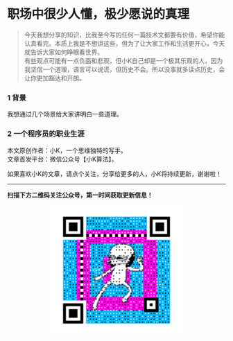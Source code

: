 # 职场中很少人懂，极少愿说的真理


>今天我想分享的知识，比我至今写的任何一篇技术文都要有价值，希望你能认真看完。本质上我是不想讲这些，但为了让大家工作和生活更开心，今天就告诉大家如何睁眼看世界。  
有些观点可能有一点负面和悲观，但小K自己却是一个极其乐观的人，因为我坚信一个道理，语言可以说谎，但历史不会。所以没事就多读点历史，会让你更加豁达和开朗。

### 1 背景

我想通过几个场景给大家讲明白一些道理。

### 2 一个程序员的职业生涯





本文原创作者：小K，一个思维独特的写手。  
文章首发平台：微信公众号【小K算法】。  

如果喜欢小K的文章，请点个关注，分享给更多的人，小K将持续更新，谢谢啦！

---
**扫描下方二维码关注公众号，第一时间获取更新信息！**  
<div align=center><img src="../../../qrcode.gif" style="max-height: 300px;"></div>